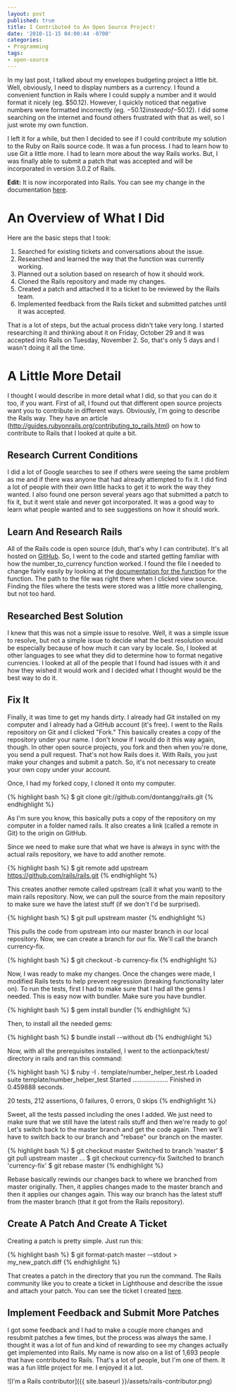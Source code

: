 ```yaml
---
layout: post
published: true
title: I Contributed to An Open Source Project!
date: '2010-11-15 04:00:44 -0700'
categories:
- Programming
tags:
- open-source
---
```


In my last post, I talked about my envelopes budgeting project a little bit.
Well, obviously, I need to display numbers as a currency. I found a convenient
function in Rails where I could supply a number and it would format it nicely
(eg. $50.12). However, I quickly noticed that negative numbers were formatted
incorrectly (eg. $-50.12 instead of -$50.12). I did some searching on the internet and found others
frustrated with that as well, so I just wrote my own function.

I left it for a while, but then I decided to see if I could contribute my
solution to the Ruby on Rails source code. It was a fun process. I had to learn
how to use Git a little more. I had to learn more about the way Rails works.
But, I was finally able to submit a patch that was accepted and will be
incorporated in version 3.0.2 of Rails.

**Edit:** It is now incorporated into Rails. You can see my change in the
documentation
[here](http://api.rubyonrails.org/classes/ActionView/Helpers/NumberHelper.html).

# An Overview of What I Did

Here are the basic steps that I took:

1. Searched for existing tickets and conversations about the issue.
2. Researched and learned the way that the function was currently working.
3. Planned out a solution based on research of how it should work.
4. Cloned the Rails repository and made my changes.
5. Created a patch and attached it to a ticket to be reviewed by the Rails
   team.
6. Implemented feedback from the Rails ticket and submitted patches until it
   was accepted.

That is a lot of steps, but the actual process didn't take very long. I started
researching it and thinking about it on Friday, October 29 and it was accepted
into Rails on Tuesday, November 2. So, that's only 5 days and I wasn't doing it
all the time.

# A Little More Detail

I thought I would describe in more detail what I did, so that you can do it
too, if you want. First of all, I found out that different open source projects
want you to contribute in different ways. Obviously, I'm going to describe the
Rails way. They have an article (<http://guides.rubyonrails.org/contributing_to_rails.html>)
on how to contribute to Rails that I looked at quite a bit.

## Research Current Conditions

I did a lot of Google searches to see if others were seeing the same problem as
me and if there was anyone that had already attempted to fix it. I did find a
lot of people with their own little hacks to get it to work the way they
wanted. I also found one person several years ago that submitted a patch to fix
it, but it went stale and never got incorporated. It was a good way to learn
what people wanted and to see suggestions on how it should work.

## Learn And Research Rails

All of the Rails code is open source (duh, that's why I can contribute). It's
all hosted on [GitHub](https://github.com/rails/rails). So, I went to the code
and started getting familiar with how the number_to_currency function worked. I
found the file I needed to change fairly easily by looking at the
[documentation for the function](http://api.rubyonrails.org/classes/ActionView/Helpers/NumberHelper.html#method-i-number_to_currency)
for the function. The path to the file was right there when I clicked view
source. Finding the files where the tests were stored was a little more
challenging, but not too hard.

## Researched Best Solution

I knew that this was not a simple issue to resolve. Well, it was a simple issue
to resolve, but not a simple issue to decide what the best resolution would be
especially because of how much it can vary by locale. So, I looked at other
languages to see what they did to determine how to format negative currencies.
I looked at all of the people that I found had issues with it and how they
wished it would work and I decided what I thought would be the best way to do
it.

## Fix It

Finally, it was time to get my hands dirty. I already had Git installed on my
computer and I already had a GitHub account (it's free). I went to the Rails
repository on Git and I clicked "Fork." This basically creates a copy of the
repository under your name. I don't know if I would do it this way again,
though. In other open source projects, you fork and then when you're done, you
send a pull request. That's not how Rails does it. With Rails, you just make
your changes and submit a patch. So, it's not necessary to create your own copy
under your account.

Once, I had my forked copy, I cloned it onto my computer.

{% highlight bash %}
$ git clone git://github.com/dontangg/rails.git
{% endhighlight %}

As I'm sure you know, this basically puts a copy of the repository on my
computer in a folder named rails. It also creates a link (called a remote in
Git) to the origin on GitHub.

Since we need to make sure that what we have is always in sync with the actual
rails repository, we have to add another remote.

{% highlight bash %}
$ git remote add upstream https://github.com/rails/rails.git
{% endhighlight %}

This creates another remote called upstream (call it what you want) to the main
rails repository. Now, we can pull the source from the main repository to make
sure we have the latest stuff (if we don't I'd be surprised).

{% highlight bash %}
$ git pull upstream master
{% endhighlight %}

This pulls the code from upstream into our master branch in our local
repository. Now, we can create a branch for our fix. We'll call the branch
currency-fix.

{% highlight bash %}
$ git checkout -b currency-fix
{% endhighlight %}

Now, I was ready to make my changes. Once the changes were made, I modified
Rails tests to help prevent regression (breaking functionality later on). To
run the tests, first I had to make sure that I had all the gems I needed. This
is easy now with bundler. Make sure you have bundler.

{% highlight bash %}
$ gem install bundler
{% endhighlight %}

Then, to install all the needed gems:</p>

{% highlight bash %}
$ bundle install --without db
{% endhighlight %}

Now, with all the prerequisites installed, I went to the actionpack/test/
directory in rails and ran this command:

{% highlight bash %}
$ ruby -I . template/number_helper_test.rb
Loaded suite template/number_helper_test
Started
....................
Finished in 0.459888 seconds.

20 tests, 212 assertions, 0 failures, 0 errors, 0 skips
{% endhighlight %}

Sweet, all the tests passed including the ones I added. We just need to make
sure that we still have the latest rails stuff and then we're ready to go!
Let's switch back to the master branch and get the code again. Then we'll have
to switch back to our branch and "rebase" our branch on the master.

{% highlight bash %}
$ git checkout master
Switched to branch 'master'
$ git pull upstream master
...
$ git checkout currency-fix
Switched to branch 'currency-fix'
$ git rebase master
{% endhighlight %}

Rebase basically rewinds our changes back to where we branched from master
originally. Then, it applies changes made to the master branch and then it
applies our changes again. This way our branch has the latest stuff from the
master branch (that it got from the Rails repository).

## Create A Patch And Create A Ticket

Creating a patch is pretty simple. Just run this:

{% highlight bash %}
$ git format-patch master --stdout > my_new_patch.diff
{% endhighlight %}

That creates a patch in the directory that you run the command. The Rails
community like you to create a ticket in Lighthouse and describe the issue and
attach your patch. You can see the ticket I created
[here](https://rails.lighthouseapp.com/projects/8994/tickets/5894-number_to_currency-doesnt-format-negative-numbers-correctly).

## Implement Feedback and Submit More Patches

I got some feedback and I had to make a couple more changes and resubmit
patches a few times, but the process was always the same. I thought it was a
lot of fun and kind of rewarding to see my changes actually get implemented
into Rails. My name is now also on a list of 1,693 people that have contributed
to Rails. That's a lot of people, but I'm one of them. It was a fun little
project for me. I enjoyed it a lot.

![I'm a Rails contributor]({{ site.baseurl }}/assets/rails-contributor.png)


